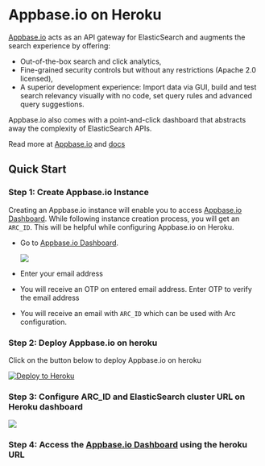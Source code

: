 # Appbase.io on Heroku

[Appbase.io](https://appbase.io/) acts as an API gateway for ElasticSearch and augments the search experience by offering:
* Out-of-the-box search and click analytics,
* Fine-grained security controls but without any restrictions (Apache 2.0 licensed),
* A superior development experience: Import data via GUI, build and test search relevancy visually with no code, set query rules and advanced query suggestions.

Appbase.io also comes with a point-and-click dashboard that abstracts away the complexity of ElasticSearch APIs.

Read more at [Appbase.io](https://appbase.io/) and [docs](https://docs.appbase.io/)

## Quick Start

### Step 1: Create Appbase.io Instance

Creating an Appbase.io instance will enable you to access [Appbase.io Dashboard](https://dash.appbase.io). While following instance creation process, you will get an `ARC_ID`. This will be helpful while configuring Appbase.io on Heroku.
  * Go to [Appbase.io Dashboard](https://dash.appbase.io/install).

    ![](https://i.imgur.com/YZubabh.png)
  
  * Enter your email address
  * You will receive an OTP on entered email address. Enter OTP to verify the email address
  * You will receive an email with `ARC_ID` which can be used with Arc configuration.
  
### Step 2: Deploy Appbase.io on heroku

Click on the button below to deploy Appbase.io on heroku

[![Deploy to
Heroku](https://www.herokucdn.com/deploy/button.svg)](https://heroku.com/deploy?template=https://github.com/appbaseio/appbaseio-heroku)


### Step 3: Configure ARC_ID and ElasticSearch cluster URL on Heroku dashboard
  ![](https://www.dropbox.com/s/rc50zjfqkt145cm/Screenshot%202020-08-20%20at%2010.10.28%20AM.png?raw=1)

### Step 4: Access the [Appbase.io Dashboard](https://dash.appbase.io) using the heroku URL

